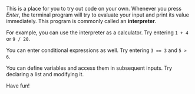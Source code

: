 This is a place for you to try out code on your own. Whenever you press _Enter_, the terminal program will try to evaluate your input and print its value immediately. This program is commonly called an **interpreter**.

For example, you can use the interpreter as a calculator. Try entering `1 + 4` or `9 / 20`.

You can enter conditional expressions as well. Try entering `3 == 3` and `5 > 6`.

You can define variables and access them in subsequent inputs. Try declaring a list and modifying it.

Have fun!
